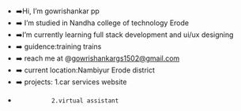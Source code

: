 - ➡️Hi, I’m gowrishankar pp
- ➡️ I’m studied in Nandha college of technology Erode
- ➡️I’m currently learning full stack development and ui/ux designing
- ➡️ guidence:training trains 
- ➡️ reach me at @gowrishankargs1502@gmail.com
- ➡️ current location:Nambiyur Erode district
- ➡️ projects: 1.car services website
-               2.virtual assistant


